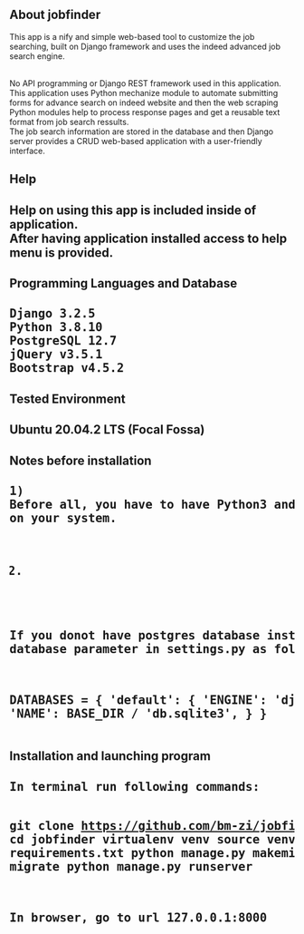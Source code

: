 <h2>About jobfinder</h2>
<p>
This app is a nify and simple web-based tool to customize the job 
searching, built on Django framework and uses the indeed advanced job 
search engine.<br><br>

No API programming or Django REST framework used in this application. 
This application uses Python mechanize module to automate submitting 
forms for advance search on indeed website and then the web scraping
Python modules help to process response pages and get a reusable text 
format from job search ressults. <br>
The job search information are stored in the database and then Django 
server provides a CRUD web-based application with a user-friendly 
interface.

</p>

<h2>Help<h2>
Help on using this app is included inside of application. <br>
After having application installed access to help menu is provided.


<h2>Programming Languages and Database<h2>
<pre>
Django 3.2.5
Python 3.8.10
PostgreSQL 12.7
jQuery v3.5.1
Bootstrap v4.5.2
</pre>

<h2>Tested Environment<h2>
Ubuntu 20.04.2 LTS (Focal Fossa)


<h2>Notes before installation<h2>
<pre>
1)
Before all, you have to have Python3 and virtualenv module installed 
on your system.

2)
If you donot have postgres database installed, you can replace 
database parameter in settings.py as following:

DATABASES = {
    'default': {
        'ENGINE': 'django.db.backends.sqlite3',
        'NAME': BASE_DIR / 'db.sqlite3',
    }
}
</pre>

<h2>Installation and launching program<h2>
<pre>
In terminal run following commands:

git clone https://github.com/bm-zi/jobfinder
cd jobfinder
virtualenv venv
source venv/bin/activate
pip install -r requirements.txt
python manage.py makemigrations
python manage.py migrate
python manage.py runserver

In browser, go to url 127.0.0.1:8000
</pre>

